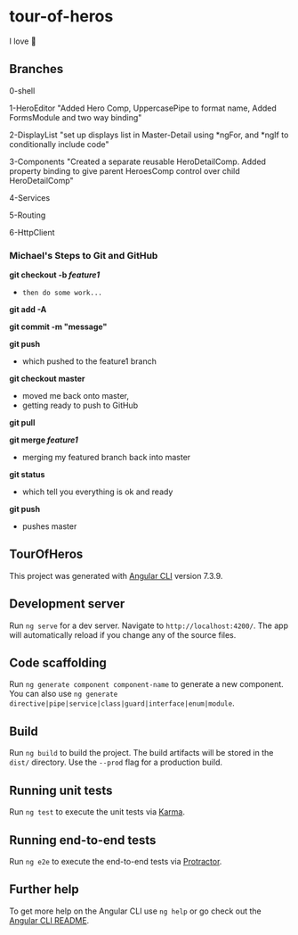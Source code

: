# tour-of-heros

I love :pizza:

## Branches

0-shell

1-HeroEditor
"Added Hero Comp, UppercasePipe to format name, Added FormsModule and two way binding"

2-DisplayList
"set up displays list in Master-Detail using *ngFor, and  *ngIf to conditionally include code"

3-Components
"Created a separate reusable HeroDetailComp. Added property binding to give parent HeroesComp control over child HeroDetailComp"

4-Services

5-Routing

6-HttpClient

### Michael's Steps to Git and GitHub

**git checkout -b *feature1***

-     then do some work...
	
**git add -A**

**git commit -m "message"**

**git push**

- 	which pushed to the feature1 branch

**git checkout master**

- 	moved me back onto master,
- 	getting ready to push to GitHub
	
**git pull**

**git merge *feature1***

- 	merging my featured branch back into master

**git status**

-	which tell you everything is ok and ready

**git push**

-	pushes master


## TourOfHeros

This project was generated with [Angular CLI](https://github.com/angular/angular-cli) version 7.3.9.

## Development server

Run `ng serve` for a dev server. Navigate to `http://localhost:4200/`. The app will automatically reload if you change any of the source files.

## Code scaffolding

Run `ng generate component component-name` to generate a new component. You can also use `ng generate directive|pipe|service|class|guard|interface|enum|module`.

## Build

Run `ng build` to build the project. The build artifacts will be stored in the `dist/` directory. Use the `--prod` flag for a production build.

## Running unit tests

Run `ng test` to execute the unit tests via [Karma](https://karma-runner.github.io).

## Running end-to-end tests

Run `ng e2e` to execute the end-to-end tests via [Protractor](http://www.protractortest.org/).

## Further help

To get more help on the Angular CLI use `ng help` or go check out the [Angular CLI README](https://github.com/angular/angular-cli/blob/master/README.md).
